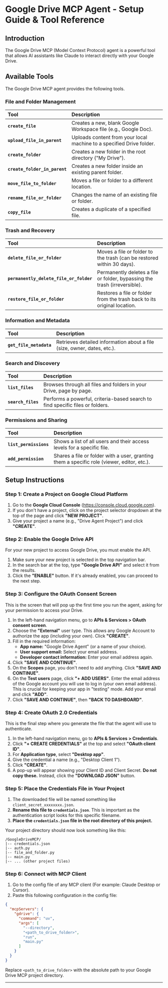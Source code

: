 # Google Drive MCP Agent - Setup Guide & Tool Reference

## Introduction

The Google Drive MCP (Model Context Protocol) agent is a powerful tool that allows AI assistants like Claude to interact directly with your Google Drive. 

## Available Tools

The Google Drive MCP agent provides the following tools.

### File and Folder Management

| Tool | Description |
| :--- | :--- |
| **`create_file`** | Creates a new, blank Google Workspace file (e.g., Google Doc). |
| **`upload_file_in_parent`** | Uploads content from your local machine to a specified Drive folder. |
| **`create_folder`** | Creates a new folder in the root directory ("My Drive"). |
| **`create_folder_in_parent`** | Creates a new folder inside an existing parent folder. |
| **`move_file_to_folder`** | Moves a file or folder to a different location. |
| **`rename_file_or_folder`** | Changes the name of an existing file or folder. |
| **`copy_file`** | Creates a duplicate of a specified file. |

### Trash and Recovery

| Tool | Description |
| :--- | :--- |
| **`delete_file_or_folder`** | Moves a file or folder to the trash (can be restored within 30 days). |
| **`permanently_delete_file_or_folder`** | Permanently deletes a file or folder, bypassing the trash (irreversible). |
| **`restore_file_or_folder`** | Restores a file or folder from the trash back to its original location. |

### Information and Metadata

| Tool | Description |
| :--- | :--- |
| **`get_file_metadata`** | Retrieves detailed information about a file (size, owner, dates, etc.). |

### Search and Discovery

| Tool | Description |
| :--- | :--- |
| **`list_files`** | Browses through all files and folders in your Drive, page by page. |
| **`search_files`** | Performs a powerful, criteria-based search to find specific files or folders. |

### Permissions and Sharing

| Tool | Description |
| :--- | :--- |
| **`list_permissions`** | Shows a list of all users and their access levels for a specific file. |
| **`add_permission`** | Shares a file or folder with a user, granting them a specific role (viewer, editor, etc.). |



## Setup Instructions

### Step 1: Create a Project on Google Cloud Platform

1. Go to the **Google Cloud Console** (https://console.cloud.google.com).
2. If you don't have a project, click on the project selector dropdown at the top of the page and click **"NEW PROJECT"**.
3. Give your project a name (e.g., "Drive Agent Project") and click **"CREATE"**.

### Step 2: Enable the Google Drive API

For your new project to access Google Drive, you must enable the API.

1. Make sure your new project is selected in the top navigation bar.
2. In the search bar at the top, type **"Google Drive API"** and select it from the results.
3. Click the **"ENABLE"** button. If it's already enabled, you can proceed to the next step.

### Step 3: Configure the OAuth Consent Screen

This is the screen that will pop up the first time you run the agent, asking for your permission to access your Drive.

1. In the left-hand navigation menu, go to **APIs & Services > OAuth consent screen**.
2. Choose the **"External"** user type. This allows any Google Account to authorize the app (including your own). Click **"CREATE"**.
3. Fill in the required information:
   - **App name:** "Google Drive Agent" (or a name of your choice).
   - **User support email:** Select your email address.
   - **Developer contact information:** Enter your email address again.
4. Click **"SAVE AND CONTINUE"**.
5. On the **Scopes** page, you don't need to add anything. Click **"SAVE AND CONTINUE"**.
6. On the **Test users** page, click **"+ ADD USERS"**. Enter the email address of the Google account you will use to log in (your own email address). This is crucial for keeping your app in "testing" mode. Add your email and click **"ADD"**.
7. Click **"SAVE AND CONTINUE"**, then **"BACK TO DASHBOARD"**.

### Step 4: Create OAuth 2.0 Credentials

This is the final step where you generate the file that the agent will use to authenticate.

1. In the left-hand navigation menu, go to **APIs & Services > Credentials**.
2. Click **"+ CREATE CREDENTIALS"** at the top and select **"OAuth client ID"**.
3. For **Application type**, select **"Desktop app"**.
4. Give the credential a name (e.g., "Desktop Client 1").
5. Click **"CREATE"**.
6. A pop-up will appear showing your Client ID and Client Secret. **Do not copy these.** Instead, click the **"DOWNLOAD JSON"** button.

### Step 5: Place the Credentials File in Your Project

1. The downloaded file will be named something like `client_secret_xxxxxxxx.json`.
2. **Rename this file to `credentials.json`**. This is important as the authentication script looks for this specific filename.
3. **Place the `credentials.json` file in the root directory of this project.**

Your project directory should now look something like this:

```
/GoogleDriveMCP/
|-- credentials.json
|-- auth.py
|-- file_and_folder.py
|-- main.py
|-- ... (other project files)
```

### Step 6: Connect with MCP Client

1. Go to the config file of any MCP client (For example: Claude Desktop or Cursor).
2. Paste this following configuration in the config file:

```json
{
  "mcpServers": {
    "gdrive": {
      "command": "uv",
      "args": [
        "--directory",
        "<path_to_drive_folder>",
        "run",
        "main.py"
      ]
    }
  }
}
```

Replace `<path_to_drive_folder>` with the absolute path to your Google Drive MCP project directory.

---



